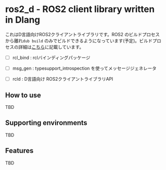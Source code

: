 # ros2_d - ROS2 client library written in Dlang

これはD言語向けROS2クライアントライブラリです。ROS2 のビルドプロセスから離れ`dub build` のみでビルドできるようになっています(予定)。ビルドプロセスの詳細は[こちら](build_process.md)に記載しています。

- [ ] rcl_bind : rclバインディングパッケージ
- [ ] msg_gen : typesupport_introspection を使ってメッセージジェネレータ
- [ ] rcld : D言語向け ROS2クライアントライブラリAPI


## How to use

TBD

## Supporting environments

TBD

## Features

TBD
